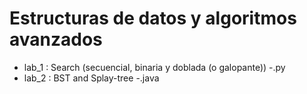 # Estructuras de datos y algoritmos avanzados
* lab_1 : Search (secuencial, binaria y doblada (o galopante)) -.py
* lab_2 : BST and Splay-tree -.java
